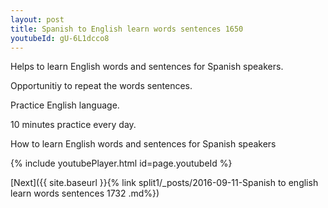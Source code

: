 ```yaml
---
layout: post
title: Spanish to English learn words sentences 1650 
youtubeId: gU-6L1dcco8
---
```

 
 
Helps to learn English words and sentences for Spanish speakers.

Opportunitiy to repeat the words sentences. 

Practice English language. 
 
10 minutes practice every day. 
 
How to learn English words and sentences for Spanish speakers 
 
{% include youtubePlayer.html id=page.youtubeId %}
 
 
[Next]({{ site.baseurl }}{% link  split1/_posts/2016-09-11-Spanish to english learn words sentences 1732 .md%})
 
